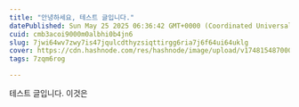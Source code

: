 ```yaml
---
title: "안녕하세요, 테스트 글입니다."
datePublished: Sun May 25 2025 06:36:42 GMT+0000 (Coordinated Universal Time)
cuid: cmb3acoi9000m0albhi0b4jn6
slug: 7jwi64wv7zwy7is47jqulcdthyzsiqttirgg6ria7j6f64ui64uklg
cover: https://cdn.hashnode.com/res/hashnode/image/upload/v1748154870006/e5f7c8c4-860e-4698-b975-6dd7b257ec48.jpeg
tags: 7zqm6rog

---
```


테스트 글입니다. 이것은